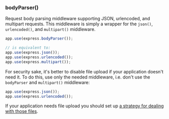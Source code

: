 <h3 id='bodyParser'>bodyParser()</h3>

Request body parsing middleware supporting JSON, urlencoded,
and multipart requests. This middleware is simply a wrapper
for the `json()`, `urlencoded()`, and
`multipart()` middleware.

~~~js
app.use(express.bodyParser());

// is equivalent to:
app.use(express.json());
app.use(express.urlencoded());
app.use(express.multipart());
~~~

For security sake, it's better to disable file upload if your application
doesn't need it. To do this, use only the needed middleware, i.e. don't use
the `bodyParser` and `multipart()` middleware:

~~~js
app.use(express.json());
app.use(express.urlencoded());
~~~

If your application needs file upload you should set up
<a href='https://groups.google.com/d/msg/express-js/iP2VyhkypHo/5AXQiYN3RPcJ'>a strategy for dealing with those files</a>.
